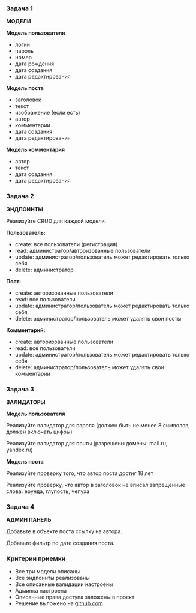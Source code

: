 ### Задача 1

**МОДЕЛИ**

**Модель пользователя**

- логин
- пароль
- номер
- дата рождения
- дата создания
- дата редактирования

**Модель поста**

- заголовок
- текст
- изображение (если есть)
- автор
- комментарии
- дата создания
- дата редактирования

**Модель комментария**

- автор
- текст
- дата создания
- дата редактирования

### Задача 2

**ЭНДПОИНТЫ**

Реализуйте CRUD для каждой модели.

**Пользователь:**

- create: все пользователи (регистрация)
- read: администратор/авторизованные пользователи
- update: администратор/пользователь может редактировать только себя
- delete: администратор

**Пост:**

- create: авторизованные пользователи
- read: все пользователи
- update: администратор/пользователь может редактировать только себя
- delete: администратор/пользователь может удалять свои посты

**Комментарий:**
- create: авторизованные пользователи
- read: все пользователи
- update: администратор/пользователь может редактировать только себя
- delete: администратор/пользователь может удалять свои комментарии

### Задача 3

**ВАЛИДАТОРЫ**

**Модель пользователя**

Реализуйте валидатор для пароля (должен быть не менее 8 символов, должен включать цифры)

Реализуйте валидатор для почты (разрешены домены: mail.ru, yandex.ru)

**Модель поста**

Реализуйте проверку того, что автор поста достиг 18 лет

Реализуйте проверку, что автор в заголовок не вписал запрещенные слова: ерунда, глупость, чепуха

### Задача 4

**АДМИН ПАНЕЛЬ**

Добавьте в объекте поста ссылку на автора.

Добавьте фильтр по дате создания поста. 

### Критерии приемки

- Все три модели описаны
- Все эндпоинты реализованы
- Все описанные валидации настроены
- Админка настроена
- Описанные права доступа заложены в проект
- Решение выложено на [github.com](http://github.com/)